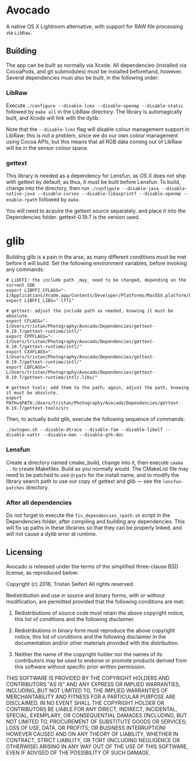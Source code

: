 # Avocado
A native OS X Lightroom alternative, with support for RAW file processing via `LibRaw.`

## Building
The app can be built as normally via Xcode. All dependencies (installed via CocoaPods, and git submodules) must be installed beforehand, however. Several dependencies must also be built, in the following order:

### LibRaw
Execute `./configure --disable-lcms --disable-openmp --disable-static` followed by `make all` in the LibRaw directory. The library is automagically built, and Xcode will link with the dylib.

Note that the `--disable-lcms` flag will disable colour management support in LibRaw; this is not a problem, since we do our own colour management using Cocoa APIs, but this means that all RGB data coming out of LibRaw will be in the sensor colour space.

### gettext
This library is needed as a dependency for Lensfun, as OS X does not ship with gettext by default; as thus, it must be built before Lensfun. To build, change into the directory, then run `./configure --disable-java --disable-native-java --disable-curses --disable-libasprintf --disable-openmp --enable-rpath` followed by `make.`

You will need to acquire the gettext source separately, and place it into the Dependencies folder. gettext-0.19.7 is the version used.

# glib
Building glib is a pain in the arse, as many different conditions must be met before it will build. Set the following environment variables, before invoking any commands:

```
# LibFFI: the include path _may_ need to be changed, depending on the current SDK
export LIBFFI_CFLAGS="-I/Applications/Xcode.app/Contents/Developer/Platforms/MacOSX.platform/Developer/SDKs/MacOSX10.11.sdk/usr/include/ffi"
export LIBFFI_LIBS="-lffi"

# gettext: adjust the include path as needed, knowing it must be absolute.
export CFLAGS="-I/Users/tristan/Photography/Avocado/Dependencies/gettext-0.19.7/gettext-runtime/intl/"
export CPPFLAGS="-I/Users/tristan/Photography/Avocado/Dependencies/gettext-0.19.7/gettext-runtime/intl/"
export CXXFLAGS="-I/Users/tristan/Photography/Avocado/Dependencies/gettext-0.19.7/gettext-runtime/intl/"
export LDFLAGS="-L/Users/tristan/Photography/Avocado/Dependencies/gettext-0.19.7/gettext-runtime/intl/.libs/"

# gettext tools: add them to the path; again, adjust the path, knowing it must be absolute.
export PATH=$PATH:/Users/tristan/Photography/Avocado/Dependencies/gettext-0.19.7/gettext-tools/src
```

Then, to actually build glib, execute the following sequence of commands:

```
./autogen.sh --disable-dtrace --disable-fam --disable-libelf --disable-xattr --disable-man --disable-gtk-doc
```

### Lensfun
Create a directory named cmake_build, change into it, then execute `cmake ..` to create Makefiles. Build as you normally would. The CMakeList file may need to be patched to use `@rpath` for the install name, and to modify the library search path to use our copy of gettext and glib — see the `lensfun-patches` directory.

### After all dependencies
Do not forget to execute the `fix_dependencies_rpath.sh` script in the Dependencies folder, after compiling and building any dependencies. This will fix up paths in these libraries so that they can be properly linked, and will not cause a dylib error at runtime.

## Licensing
Avocado is released under the terms of the simplified three-clause BSD license, as reproduced below:

Copyright (c) 2016, Tristan Seifert
All rights reserved.

Redistribution and use in source and binary forms, with or without modification, are permitted provided that the following conditions are met:

1. Redistributions of source code must retain the above copyright notice, this list of conditions and the following disclaimer.

2. Redistributions in binary form must reproduce the above copyright notice, this list of conditions and the following disclaimer in the documentation and/or other materials provided with the distribution.

3. Neither the name of the copyright holder nor the names of its contributors may be used to endorse or promote products derived from this software without specific prior written permission.

THIS SOFTWARE IS PROVIDED BY THE COPYRIGHT HOLDERS AND CONTRIBUTORS "AS IS" AND ANY EXPRESS OR IMPLIED WARRANTIES, INCLUDING, BUT NOT LIMITED TO, THE IMPLIED WARRANTIES OF MERCHANTABILITY AND FITNESS FOR A PARTICULAR PURPOSE ARE DISCLAIMED. IN NO EVENT SHALL THE COPYRIGHT HOLDER OR CONTRIBUTORS BE LIABLE FOR ANY DIRECT, INDIRECT, INCIDENTAL, SPECIAL, EXEMPLARY, OR CONSEQUENTIAL DAMAGES (INCLUDING, BUT NOT LIMITED TO, PROCUREMENT OF SUBSTITUTE GOODS OR SERVICES; LOSS OF USE,
DATA, OR PROFITS; OR BUSINESS INTERRUPTION) HOWEVER CAUSED AND ON ANY THEORY OF LIABILITY, WHETHER IN CONTRACT, STRICT LIABILITY, OR TORT (INCLUDING NEGLIGENCE OR OTHERWISE) ARISING IN ANY WAY OUT OF THE USE OF THIS SOFTWARE, EVEN IF ADVISED OF THE POSSIBILITY OF SUCH DAMAGE.
